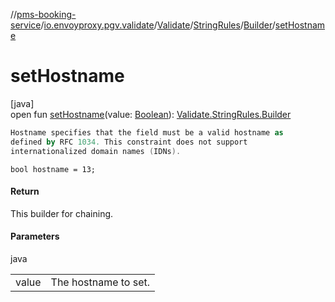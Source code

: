 //[pms-booking-service](../../../../../index.md)/[io.envoyproxy.pgv.validate](../../../index.md)/[Validate](../../index.md)/[StringRules](../index.md)/[Builder](index.md)/[setHostname](set-hostname.md)

# setHostname

[java]\
open fun [setHostname](set-hostname.md)(value: [Boolean](https://kotlinlang.org/api/core/kotlin-stdlib/kotlin/-boolean/index.html)): [Validate.StringRules.Builder](index.md)

```kotlin
Hostname specifies that the field must be a valid hostname as
defined by RFC 1034. This constraint does not support
internationalized domain names (IDNs).

```
`bool hostname = 13;`

#### Return

This builder for chaining.

#### Parameters

java

| | |
|---|---|
| value | The hostname to set. |